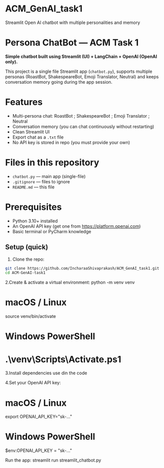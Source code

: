 # ACM_GenAI_task1
Streamlit Open AI chatbot with multiple personalities and memory


# Persona ChatBot — ACM Task 1

**Simple chatbot built using Streamlit (UI) + LangChain + OpenAI (OpenAI only).**  

This project is a single file Streamlit app (`chatbot.py`), supports multiple personas (RoastBot, ShakespeareBot, Emoji Translator, Neutral) and keeps conversation memory going during the app session.



# Features
- Multi-persona chat: RoastBot ; ShakespeareBot ; Emoji Translator ; Neutral
- Conversation memory (you can chat continuously without restarting)
- Clean Streamlit UI
- Export chat as a `.txt` file
- No API key is stored in repo (you must provide your own)



# Files in this repository
- `chatbot.py` — main app (single-file)
- `.gitignore` — files to ignore
- `README.md` — this file



# Prerequisites
- Python 3.10+ installed
- An OpenAI API key (get one from https://platform.openai.com)
- Basic terminal or PyCharm knowledge



## Setup (quick)
1. Clone the repo:
```bash
git clone https://github.com/IncharaaShivaprakash/ACM_GenAI_task1.git
cd ACM-GenAI-task1
```
2.Create & activate a virtual environment:
python -m venv venv
# macOS / Linux
source venv/bin/activate
# Windows PowerShell
# .\venv\Scripts\Activate.ps1


3.Install dependencies use din the code

4.Set your OpenAI API key:
# macOS / Linux
export OPENAI_API_KEY="sk-..."
# Windows PowerShell
$env:OPENAI_API_KEY = "sk-..."


Run the app:
streamlit run streamlit_chatbot.py


